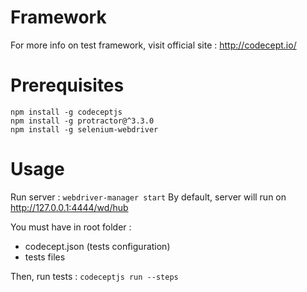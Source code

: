 # Framework

For more info on test framework, visit official site : http://codecept.io/
 
# Prerequisites

`npm install -g codeceptjs`  
`npm install -g protractor@^3.3.0`  
`npm install -g selenium-webdriver`


# Usage

Run server : `webdriver-manager start`
By default, server will run on http://127.0.0.1:4444/wd/hub

You must have in root folder : 

  - codecept.json (tests configuration)
  - tests files

Then, run tests : `codeceptjs run --steps` 
